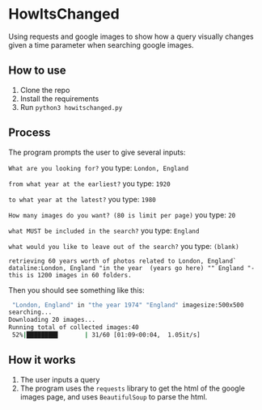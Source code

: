 # HowItsChanged
Using requests and google images to show how a query visually changes given a time parameter when searching google images.



## How to use
1. Clone the repo
2. Install the requirements
3. Run `python3 howitschanged.py`


## Process

The program prompts the user to give several inputs:

`What are you looking for?` you type: `London, England`

`from what year at the earliest?` you type: `1920`

`to what year at the latest?` you type: `1980`

`How many images do you want? (80 is limit per page)` you type: `20`

`what MUST be included in the search?` you type: `England`

`what would you like to leave out of the search?` you type: `(blank)`

```
retrieving 60 years worth of photos related to London, England`
dataline:London, England "in the year  (years go here) "" England "-
this is 1200 images in 60 folders.
```
Then you should see something like this:
```bash
 "London, England" in "the year 1974" "England" imagesize:500x500
searching...
Downloading 20 images...
Running total of collected images:40
 52%|████████▋       | 31/60 [01:09<00:04,  1.05it/s]
```






## How it works
1. The user inputs a query
2. The program uses the `requests` library to get the html of the google images page, and uses `BeautifulSoup` to parse the html.
